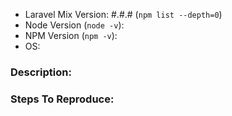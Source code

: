 <!-- 
    Before posting this issue, please perform the following steps, and confirm that the issue is still present.

1. Update Laravel Mix to the latest version.
2. Nuke your dependencies, and reinstall from scratch: `rm -rf node_modules && npm install`.
3. Check your `package.json` file, and ensure that there are no old Laravel Elixir dependencies that might be interfering with Mix.
4. Are you using a custom .babelrc file? If so, that may affect your compile, as we depend upon the es2015 plugin with modules set to false.
t-->

- Laravel Mix Version: #.#.# (`npm list --depth=0`)
- Node Version (`node -v`): 
- NPM Version (`npm -v`): 
- OS: 

### Description:


### Steps To Reproduce:

<!-- 

Your issue will be addressed much more quickly if you can provide us exact steps to reproduce the problem.  Bonus points, if you link us to an installable GitHub repository that illustrates the problem.

-->
